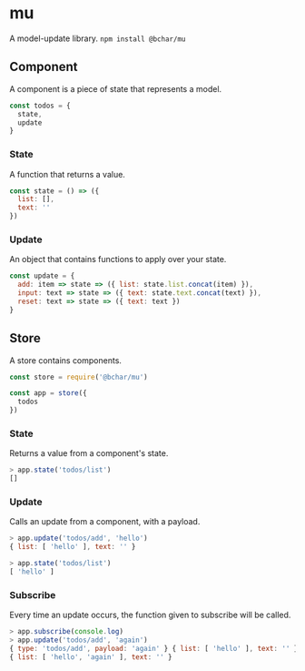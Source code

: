# mu
A model-update library.
`npm install @bchar/mu`

## Component
A component is a piece of state that represents a model.
```javascript
const todos = {
  state,
  update
}
```

### State
A function that returns a value.
```javascript
const state = () => ({
  list: [],
  text: ''
})
```

### Update
An object that contains functions to apply over your state.
```javascript
const update = {
  add: item => state => ({ list: state.list.concat(item) }),
  input: text => state => ({ text: state.text.concat(text) }),
  reset: text => state => ({ text: text })
}
```

## Store
A store contains components.
```javascript
const store = require('@bchar/mu')

const app = store({
  todos
})
```

### State
Returns a value from a component's state.
```javascript
> app.state('todos/list')
[]
```

### Update
Calls an update from a component, with a payload.
```javascript
> app.update('todos/add', 'hello')
{ list: [ 'hello' ], text: '' }

> app.state('todos/list')
[ 'hello' ]
```

### Subscribe
Every time an update occurs, the function given to subscribe will be called.
```javascript
> app.subscribe(console.log)
> app.update('todos/add', 'again')
{ type: 'todos/add', payload: 'again' } { list: [ 'hello' ], text: '' } { list: [ 'hello', 'again' ] }
{ list: [ 'hello', 'again' ], text: '' }
```

